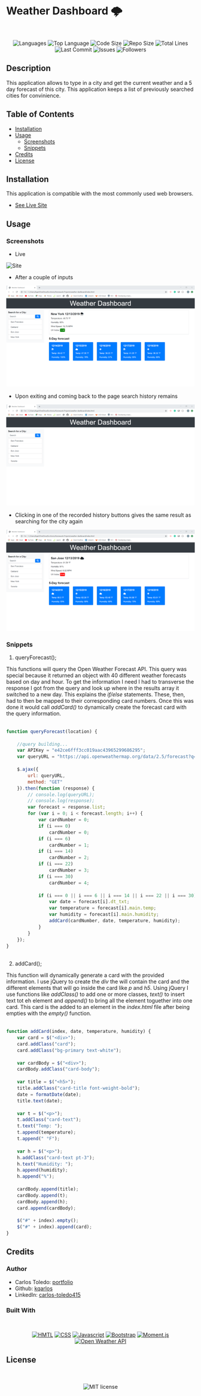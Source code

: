 # Weather Dashboard 🌩️

</br>
<p align="center">
    <img src="https://img.shields.io/github/languages/count/kqarlos/weather-dashboard?style=for-the-badge" alt="Languages" />
    <img src="https://img.shields.io/github/languages/top/kqarlos/weather-dashboard?style=for-the-badge" alt="Top Language" />
    <img src="https://img.shields.io/github/languages/code-size/kqarlos/weather-dashboard?style=for-the-badge" alt="Code Size" />
    <img src="https://img.shields.io/github/repo-size/kqarlos/weather-dashboard?style=for-the-badge" alt="Repo Size" />   
    <img src="https://img.shields.io/tokei/lines/github/kqarlos/weather-dashboard?style=for-the-badge" alt="Total Lines" />   
    <img src="https://img.shields.io/github/last-commit/kqarlos/weather-dashboard?style=for-the-badge" alt="Last Commit" />  
    <img src="https://img.shields.io/github/issues/kqarlos/weather-dashboard?style=for-the-badge" alt="Issues" />  
    <img src="https://img.shields.io/github/followers/kqarlos?style=social" alt="Followers" />  
</p>


## Description

This application allows to type in a city and get the current weather and a 5 day forecast of this city. This application keeps a list of previously searched cities for convinience.

## Table of Contents

* [Installation](#installation)
* [Usage](#usage)
    * [Screenshots](#screenshots)
    * [Snippets](#snippets)
* [Credits](#credits)
* [License](#license)


## Installation

This application is compatible with the most commonly used web browsers.

* [See Live Site](https://kqarlos.github.io/weather-dashboard)

## Usage

### Screenshots

- Live

![Site](assets/images/weather-live.gif)

- After a couple of inputs 

![Site](assets/images/2.png)


- Upon exiting and coming back to the page search history remains

![Site](assets/images/3.png)

- Clicking in one of the recorded history buttons gives the same result as searching for the city again

![Site](assets/images/4.png)



### Snippets


1. queryForecast();

This functions will query the Open Weather Forecast API. This query was special because it returned an object with 40 different weather forecasts based on day and hour. To get the information I need I had to transverse the response I got from the query and look up where in the results array it switched to a new day. This explains the _if/else_ statements. These, then, had to then be mapped to their corresponding card numbers. Once this was done it would call _addCard()_ to dynamically create the forecast card with the query information.

```javascript

function queryForecast(location) {

    //query building...
    var APIKey = "e42ce6fff3cc019aac43965299686295";
    var queryURL = "https://api.openweathermap.org/data/2.5/forecast?q=" + location + "&units=imperial&appid=" + APIKey;

    $.ajax({
        url: queryURL,
        method: "GET"
    }).then(function (response) {
        // console.log(queryURL);
        // console.log(response);
        var forecast = response.list;
        for (var i = 0; i < forecast.length; i++) {
            var cardNumber = 0;
            if (i === 0)
                cardNumber = 0;
            if (i === 6)
                cardNumber = 1;
            if (i === 14)
                cardNumber = 2;
            if (i === 22)
                cardNumber = 3;
            if (i === 30)
                cardNumber = 4;

            if (i === 0 || i === 6 || i === 14 || i === 22 || i === 30) {
                var date = forecast[i].dt_txt;
                var temperature = forecast[i].main.temp;
                var humidity = forecast[i].main.humidity;
                addCard(cardNumber, date, temperature, humidity);
            }
        }
    });
}
    
```


2. addCard();

This function will dynamically generate a card with the provided information. I use jQuery to create the _div_ the will contain the card and the different elements that will go inside the card like _p_ and _h5_. Using jQuery I use functions like _addClass()_ to add one or more classes, _text()_ to insert text tot eh element and _append()_ to bring all the element toguether into one card. This card is the added to an element in the _index.html_ file after being empties with the _empty()_ function.

```javascript

function addCard(index, date, temperature, humidity) {
    var card = $("<div>");
    card.addClass("card");
    card.addClass("bg-primary text-white");

    var cardBody = $("<div>");
    cardBody.addClass("card-body");

    var title = $("<h5>");
    title.addClass("card-title font-weight-bold");
    date = formatDate(date);
    title.text(date);

    var t = $("<p>");
    t.addClass("card-text");
    t.text("Temp: ");
    t.append(temperature);
    t.append(" °F");

    var h = $("<p>");
    h.addClass("card-text pt-3");
    h.text("Humidity: ");
    h.append(humidity);
    h.append("%");

    cardBody.append(title);
    cardBody.append(t);
    cardBody.append(h);
    card.append(cardBody);

    $("#" + index).empty();
    $("#" + index).append(card);
}

```

## Credits 

### Author

- Carlos Toledo: [portfolio](https://professional-portfolio2020.herokuapp.com/)
- Github: [kqarlos](https://www.github.com/kqarlos)
- LinkedIn: [carlos-toledo415](https://www.linkedin.com/in/carlos-toledo415/)


### Built With
    
</br>
<p align="center">
    <a href="https://developer.mozilla.org/en-US/docs/Web/HTML" target="_blank"><img src="https://img.shields.io/badge/-HTML-orange?style=for-the-badge"  alt="HMTL" /></a>
    <a href="https://developer.mozilla.org/en-US/docs/Web/CSS" target="_blank"><img src="https://img.shields.io/badge/-CSS-blue?style=for-the-badge" alt="CSS" /></a>
    <a href="https://www.javascript.com/"><img src="https://img.shields.io/badge/-Javascript-yellow?style=for-the-badge" alt="Javascript" /></a>
    <a href="https://getbootstrap.com/"><img src="https://img.shields.io/badge/-Bootstrap-blueviolet?style=for-the-badge" alt="Bootstrap" /></a>
    <a href="https://momentjs.com/docs/"><img src="https://img.shields.io/badge/-Moment.js-success?style=for-the-badge" alt="Moment.js" /></a>
    <a href="https://openweathermap.org/api"><img src="https://img.shields.io/badge/-Open Weather API-success?style=for-the-badge" alt="Open Weather API" /></a>
</p>

## License

</br>
<p align="center">
    <img align="center" src="https://img.shields.io/github/license/kqarlos/weather-dashboard?style=for-the-badge" alt="MIT license" />
</p>